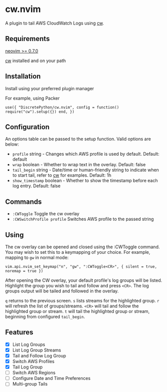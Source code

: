 # cw.nvim

A plugin to tail AWS CloudWatch Logs using [cw](https://github.com/lucagrulla/cw).

## Requirements

[neovim >= 0.7.0](https://github.com/neovim/neovim/wiki/Installing-Neovim)

[cw](https://github.com/lucagrulla/cw) installed and on your path

## Installation

Install using your preferred plugin manager

For example, using Packer

`use({
	"DiscretePython/cw.nvim",
	config = function()
		require("cw").setup({})
	end,
})`

## Configuration

An options table can be passed to the setup function. Valid options are below:

- `profile` string - Changes which AWS profile is used by default. Default: default
- `wrap` boolean - Whether to wrap text in the overlay. Default: false
- `tail_begin` string - Date/time or human-friendly string to indicate when to start tail, refer to [cw](https://github.com/lucagrulla/cw) for examples. Default: 1h
- `show_timestamp` boolean - Whether to show the timestamp before each log entry. Default: false

## Commands

- `:CWToggle` Toggle the cw overlay
- `:CWSwitchProfile profile` Switches AWS profile to the passed string

## Using

The cw overlay can be opened and closed using the :CWToggle command. You may wish
to set this to a keymapping of your choice. For example, mapping to `gw` in normal mode:

`vim.api.nvim_set_keymap("n", "gw", ":CWToggle<CR>", { silent = true, noremap = true })`

After opening the CW overlay, your default profile's log groups will be listed. Highlight
the group you wish to tail and follow and press `<CR>`. The log groups output will be tailed
and followed in the overlay.

`q` returns to the previous screen.
`s` lists streams for the highlighted group.
`r` will refresh the list of groups/streams.
`<CR>` will tail and follow the highlighted group or stream.
`t` will tail the highlighted group or stream, beginning from configured `tail_begin`.

## Features

- [x] List Log Groups
- [x] List Log Group Streams
- [x] Tail and Follow Log Group
- [x] Switch AWS Profiles
- [x] Tail Log Group
- [ ] Switch AWS Regions
- [ ] Configure Date and Time Preferences
- [ ] Multi-group Tails

